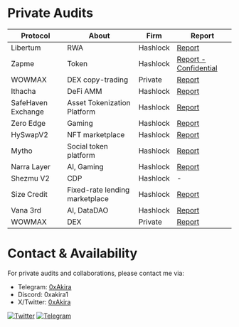 
# Private Audits

 
| **Protocol**       | **About**                          | **Firm**     | **Report**                                                                                                                       |
| ------------------ | ------------------------------ | -------- | ---------------------------------------------------------------------------------------------------------------------------- |
| Libertum           | RWA                            | Hashlock | [Report](https://hashlock.com/wp-content/uploads/2025/05/Libertum-Bonding-Smart-Contract-Audit-Report-Final-Report-v2.pdf)   |
| Zapme              | Token                          | Hashlock | [Report - Confidential](https://hashlock.com/audits/zapme)                                                                   |
| WOWMAX             | DEX copy-trading               | Private  | [Report](https://github.com/0xAkira1/audits/blob/main/Wowmax-Copy-Trading_AuditReport.md)                                    |
| Ithacha            | DeFi AMM                       | Hashlock | [Report](https://hashlock.com/wp-content/uploads/2024/10/Ithaca-4th-Smart-Contract-Audit-Report-Final-Report-v2.pdf)         |
| SafeHaven Exchange | Asset Tokenization Platform    | Hashlock | [Report](https://hashlock.com/wp-content/uploads/2025/06/SafeHaven-Exchange-Smart-Contract-Audit-Report-Final-Report-v4.pdf) |
| Zero Edge          | Gaming                         | Hashlock | [Report](https://hashlock.com/wp-content/uploads/2025/06/Zero-Edge-Smart-Contract-Audit-Report-Final-Report-v2.pdf)          |
| HySwapV2           | NFT marketplace                | Hashlock | [Report](https://hashlock.com/wp-content/uploads/2025/03/HySwap-V2-Smart-Contract-Audit-Report-Final-Report-v1.pdf)          |
| Mytho              | Social token platform          | Hashlock | [Report](https://hashlock.com/wp-content/uploads/2025/07/Mytho-Smart-Contract-Audit-Report-Final-Report-v3.pdf)              |
| Narra Layer        | AI, Gaming                     | Hashlock | [Report](https://hashlock.com/wp-content/uploads/2025/07/Narra-Layer-Smart-Contract-Audit-Report-Final-Report-v1.pdf)        |
| Shezmu V2          | CDP                            | Hashlock | -                                                                                                                            |
| Size Credit        | Fixed-rate lending marketplace | Hashlock | [Report](https://hashlock.com/wp-content/uploads/2025/07/Size-Credit-Smart-Contract-Audit-Report-Final-Report-v1.pdf)        |
| Vana 3rd           | AI, DataDAO                    | Hashlock | [Report](https://hashlock.com/wp-content/uploads/2024/08/Vana-3rd-Smart-Contract-Audit-Report-Final-Report-v1.pdf)           |
| WOWMAX             | DEX                            | Private  | [Report](https://github.com/0xAkira1/audits/blob/main/WowmaxAuditReport.md)                                                  |



# Contact & Availability
For private audits and collaborations, please contact me via:
- Telegram: [0xAkira](https://t.me/OxAkira1)
- Discord: 0xakira1
- X/Twitter: [0xAkira](https://x.com/0x_Akira_)

[![Twitter](https://img.shields.io/badge/Twitter-1DA1F2?style=for-the-badge&logo=twitter&logoColor=white)](https://x.com/0x_Akira_) [![Telegram](https://img.shields.io/badge/Telegram-2CA5E0?style=for-the-badge&logo=telegram&logoColor=white)](https://t.me/OxAkira1) 
